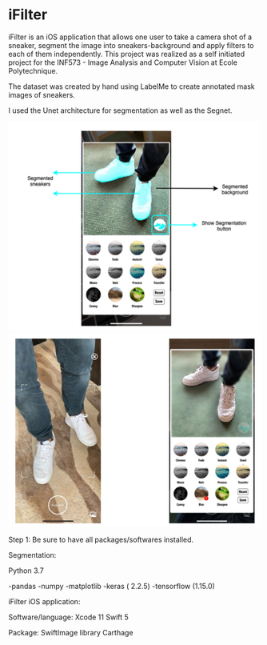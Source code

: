 # iFilter

iFilter is an iOS application that allows one user to take a camera shot of a sneaker, segment the image into sneakers-background and apply filters to each of them independently. This project was realized as a self initiated project for the INF573 - Image Analysis and Computer Vision at Ecole Polytechnique. 

The dataset was created by hand using LabelMe to create annotated mask images of sneakers. 

I used the Unet architecture for segmentation as well as the Segnet.

![Test Image 1](iFilter-2.png)<!-- .element height="50%" width="50%" -->
![Test Image 1](iFilter-1.png)<!-- .element height="50%" width="50%" -->

Step 1: Be sure to have all packages/softwares installed. 

Segmentation: 

Python 3.7

-pandas
-numpy
-matplotlib
-keras ( 2.2.5)
-tensorflow (1.15.0)


iFilter iOS application:  

Software/language:
Xcode 11
Swift 5

Package:
SwiftImage library
Carthage
















